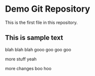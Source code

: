 # Demo Git Repository

This is the first file in this repository.


## This is sample text

blah blah blah 
gooo goo goo goo

<head> </head>

more stuff
yeah

more changes
boo hoo


